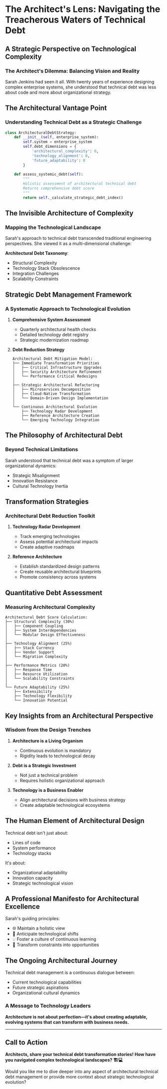 # The Architect's Lens: Navigating the Treacherous Waters of Technical Debt

## A Strategic Perspective on Technological Complexity

### The Architect's Dilemma: Balancing Vision and Reality

Sarah Jenkins had seen it all. With twenty years of experience designing complex enterprise systems, she understood that technical debt was less about code and more about organizational strategy.

## The Architectural Vantage Point

### Understanding Technical Debt as a Strategic Challenge

```python
class ArchitecturalDebtStrategy:
    def __init__(self, enterprise_system):
        self.system = enterprise_system
        self.debt_dimensions = {
            'architectural_complexity': 0,
            'technology_alignment': 0,
            'future_adaptability': 0
        }
    
    def assess_systemic_debt(self):
        """
        Holistic assessment of architectural technical debt
        Returns comprehensive debt score
        """
        return self._calculate_strategic_debt_index()
```

## The Invisible Architecture of Complexity

### Mapping the Technological Landscape

Sarah's approach to technical debt transcended traditional engineering perspectives. She viewed it as a multi-dimensional challenge:

**Architectural Debt Taxonomy**:
- Structural Complexity
- Technology Stack Obsolescence
- Integration Challenges
- Scalability Constraints

## Strategic Debt Management Framework

### A Systematic Approach to Technological Evolution

1. **Comprehensive System Assessment**
   - Quarterly architectural health checks
   - Detailed technology debt registry
   - Strategic modernization roadmap

2. **Debt Reduction Strategy**
   ```
   Architectural Debt Mitigation Model:
   ├── Immediate Transformation Priorities
   │   ├── Critical Infrastructure Upgrades
   │   ├── Security Architecture Refinement
   │   └── Performance Critical Redesigns
   │
   ├── Strategic Architectural Refactoring
   │   ├── Microservices Decomposition
   │   ├── Cloud-Native Transformation
   │   └── Domain-Driven Design Implementation
   │
   └── Continuous Architectural Evolution
       ├── Technology Radar Development
       ├── Reference Architecture Creation
       └── Emerging Technology Integration
   ```

## The Philosophy of Architectural Debt

### Beyond Technical Limitations

Sarah understood that technical debt was a symptom of larger organizational dynamics:
- Strategic Misalignment
- Innovation Resistance
- Cultural Technology Inertia

## Transformation Strategies

### Architectural Debt Reduction Toolkit

1. **Technology Radar Development**
   - Track emerging technologies
   - Assess potential architectural impacts
   - Create adaptive roadmaps

2. **Reference Architecture**
   - Establish standardized design patterns
   - Create reusable architectural blueprints
   - Promote consistency across systems

## Quantitative Debt Assessment

### Measuring Architectural Complexity

```
Architectural Debt Score Calculation:
├── Structural Complexity (30%)
│   ├── Component Coupling
│   ├── System Interdependencies
│   └── Modular Design Effectiveness
│
├── Technology Alignment (25%)
│   ├── Stack Currency
│   ├── Vendor Support
│   └── Migration Complexity
│
├── Performance Metrics (20%)
│   ├── Response Time
│   ├── Resource Utilization
│   └── Scalability Constraints
│
└── Future Adaptability (25%)
    ├── Extensibility
    ├── Technology Flexibility
    └── Innovation Potential
```

## Key Insights from an Architectural Perspective

### Wisdom from the Design Trenches

1. **Architecture is a Living Organism**
   - Continuous evolution is mandatory
   - Rigidity leads to technological decay

2. **Debt is a Strategic Investment**
   - Not just a technical problem
   - Requires holistic organizational approach

3. **Technology is a Business Enabler**
   - Align architectural decisions with business strategy
   - Create adaptable technological ecosystems

## The Human Element of Architectural Design

Technical debt isn't just about:
- Lines of code
- System performance
- Technology stacks

It's about:
- Organizational adaptability
- Innovation capacity
- Strategic technological vision

## A Professional Manifesto for Architectural Excellence

Sarah's guiding principles:
- 🌐 Maintain a holistic view
- 🔮 Anticipate technological shifts
- 💡 Foster a culture of continuous learning
- 🚀 Transform constraints into opportunities

## The Ongoing Architectural Journey

Technical debt management is a continuous dialogue between:
- Current technological capabilities
- Future strategic aspirations
- Organizational cultural dynamics

### A Message to Technology Leaders

**Architecture is not about perfection—it's about creating adaptable, evolving systems that can transform with business needs.**

---

## Call to Action

**Architects, share your technical debt transformation stories!**
**How have you navigated complex technological landscapes? 🏗️💻**

Would you like me to dive deeper into any aspect of architectural technical debt management or provide more context about strategic technological evolution?​​​​​​​​​​​​​​​​